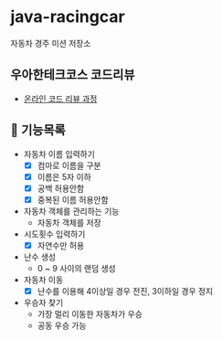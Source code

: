 # java-racingcar

자동차 경주 미션 저장소

## 우아한테크코스 코드리뷰

- [온라인 코드 리뷰 과정](https://github.com/woowacourse/woowacourse-docs/blob/master/maincourse/README.md)

## 🚀 기능목록
* 자동차 이름 입력하기
  * [x] 컴마로 이름을 구분
  * [x] 이름은 5자 이하
  * [x] 공백 허용안함
  * [x] 중복된 이름 허용안함
* 자동차 객체를 관리하는 기능
  * 자동차 객체를 저장
* 시도횟수 입력하기
  * [x] 자연수만 허용
* 난수 생성
  * 0 ~ 9 사이의 랜덤  생성
* 자동차 이동
  * [x] 난수를 이용해 4이상일 경우 전진, 3이하일 경우 정지
* 우승자 찾기
  * 가장 멀리 이동한 자동차가 우승
  * 공동 우승 가능